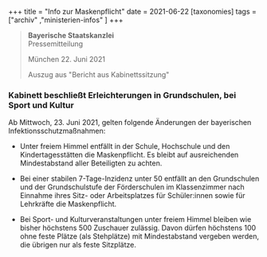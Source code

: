 +++
title = "Info zur Maskenpflicht"
date = 2021-06-22
[taxonomies]
tags = ["archiv" ,"ministerien-infos" ]
+++

> **Bayerische Staatskanzlei**  
> Pressemitteilung
> 
> München 22. Juni 2021
> 
> Auszug aus "Bericht aus Kabinettssitzung"

### **Kabinett beschließt Erleichterungen in Grundschulen, bei Sport und Kultur**

Ab Mittwoch, 23. Juni 2021, gelten folgende Änderungen der bayerischen Infektionsschutzmaßnahmen:

- Unter freiem Himmel entfällt in der Schule, Hochschule und den Kindertagesstätten die Maskenpflicht. Es bleibt auf ausreichenden Mindestabstand aller Beteiligten zu achten.  
    
- Bei einer stabilen 7-Tage-Inzidenz unter 50 entfällt an den Grundschulen und der Grundschulstufe der Förderschulen im Klassenzimmer nach Einnahme ihres Sitz- oder Arbeitsplatzes für Schüler:innen sowie für Lehrkräfte die Maskenpflicht.  
    
- Bei Sport- und Kulturveranstaltungen unter freiem Himmel bleiben wie bisher höchstens 500 Zuschauer zulässig. Davon dürfen höchstens 100 ohne feste Plätze (als Stehplätze) mit Mindestabstand vergeben werden, die übrigen nur als feste Sitzplätze.
